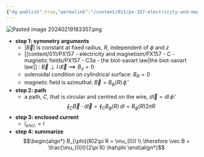 ```yaml
---
{"dg-publish":true,"permalink":"/content/011/px-157-electricity-and-magnetism/px-157-c-magnetic-fields/px-157-c4b-magnetic-field-of-an-infinite-straight-wire/","noteIcon":"1","created":"2024-10-01T18:27:10.197+01:00","updated":"2024-11-26T20:09:56.340+00:00"}
---
```


![Pasted image 20240219183357.png](/img/user/pics/Pasted%20image%2020240219183357.png)
- **step 1: symmetry arguments**
	- $|\vec B|$ is constant at fixed radius, $R$, independent of ${} \phi$ and $z$
	- [[content/011/PX157 - electricity and magnetism/PX157 - C - magnetic fields/PX157 - C3a - the biot-savart law\|the biot-savart law]] : $\vec B \perp I\,d\vec l \implies B_z =0$ 
	- solenoidal condition on cylindrical surface: $B_{R} = 0$
	- magnetic field is azimuthal: $\vec B = B_{\phi}(R)\,\hat\phi$
- **step 2: path**
	- a path, $C$, that is circular and centred on the wire, $d\vec l = dl\,\hat\phi :$
$$
\oint_{C}\vec B\cdot d\vec l = \oint_{C}B_{\phi}(R) \,dl = B_\phi(R)2\pi R
$$
- **step 3: enclosed current**
	- $I_{encl.} = I$
- **step 4: summarize**
	$$\begin{align*}
		B_{\phi}(R)2\pi R = \mu_{0}I \\
		\therefore \vec B = \frac{\mu_{0}I}{2\pi R} \hat\phi
		\end{align*}$$
